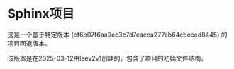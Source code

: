 # Sphinx项目

这是一个基于特定版本 (ef6b07f6aa9ec3c7d7cacca277ab64cbeced8445) 的项目回退版本。

该版本是在2025-03-12由leev2v1创建的，包含了项目的初始文件结构。